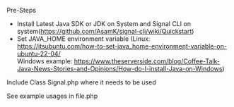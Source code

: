 Pre-Steps

 - Install Latest Java SDK or JDK on System and Signal CLI on system(https://github.com/AsamK/signal-cli/wiki/Quickstart)
 - Set JAVA_HOME environment variable 
 (Linux: https://itsubuntu.com/how-to-set-java_home-environment-variable-on-ubuntu-22-04/  
 Windows example: https://www.theserverside.com/blog/Coffee-Talk-Java-News-Stories-and-Opinions/How-do-I-install-Java-on-Windows)

Include Class Signal.php where it needs to be used

See example usages in file.php
